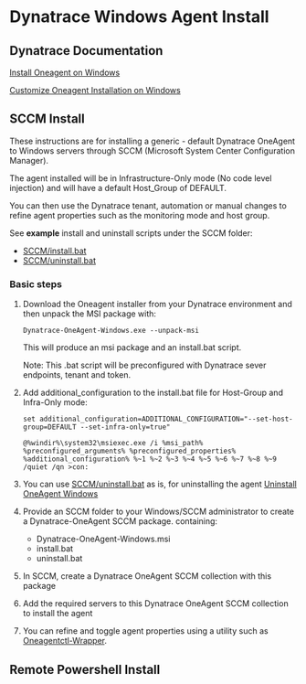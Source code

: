 # Dynatrace Windows Agent Install

## Dynatrace Documentation
[Install Oneagent on Windows](https://www.dynatrace.com/support/help/technology-support/operating-systems/windows/installation/install-oneagent-on-windows/)

[Customize Oneagent Installation on Windows](https://www.dynatrace.com/support/help/technology-support/operating-systems/windows/installation/customize-oneagent-installation-on-windows/)

## SCCM Install

These instructions are for installing a generic - default Dynatrace OneAgent to Windows servers through SCCM (Microsoft System Center Configuration Manager).

The agent installed will be in Infrastructure-Only mode (No code level injection) and will have a default Host_Group of DEFAULT.

You can then use the Dynatrace tenant, automation or manual changes to refine agent properties such as the monitoring mode and host group.

See **example** install and uninstall scripts under the SCCM folder:
* [SCCM/install.bat](SCCM/install.bat)
* [SCCM/uninstall.bat](SCCM/uninstall.bat)

### Basic steps
1. Download the Oneagent installer from your Dynatrace environment and then unpack the MSI package with:

    `Dynatrace-OneAgent-Windows.exe --unpack-msi`

    This will produce an msi package and an install.bat script. 

    Note: This .bat script will be preconfigured with Dynatrace sever endpoints, tenant and token.

2. Add additional_configuration to the install.bat file for Host-Group and Infra-Only mode:
    
    `set additional_configuration=ADDITIONAL_CONFIGURATION="--set-host-group=DEFAULT --set-infra-only=true"`

    `@%windir%\system32\msiexec.exe /i %msi_path% %preconfigured_arguments% %preconfigured_properties% %additional_configuration% %~1 %~2 %~3 %~4 %~5 %~6 %~7 %~8 %~9 /quiet /qn >con:`

3. You can use [SCCM/uninstall.bat](SCCM/uninstall.bat) as is, for uninstalling the agent [Uninstall OneAgent Windows](https://www.dynatrace.com/support/help/shortlink/oneagent-uninstall-windows#uninstall-oneagent-silently_)

4. Provide an SCCM folder to your Windows/SCCM administrator to create a Dynatrace-OneAgent SCCM package. containing:
    * Dynatrace-OneAgent-Windows.msi
    * install.bat
    * uninstall.bat

5. In SCCM, create a Dynatrace OneAgent SCCM collection with this package

6. Add the required servers to this Dynatrace OneAgent SCCM collection to install the agent

7. You can refine and toggle agent properties using a utility such as [Oneagentctl-Wrapper](https://github.com/BraydenNeale/Oneagentctl-Wrapper).

## Remote Powershell Install